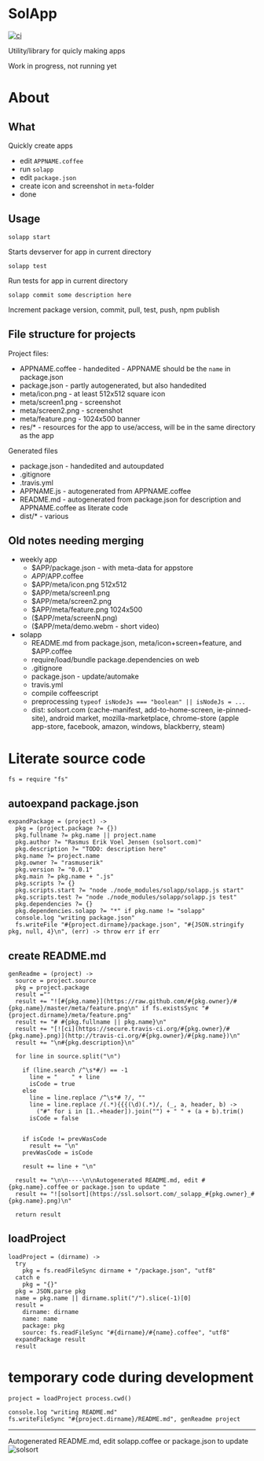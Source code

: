 # SolApp
[![ci](https://secure.travis-ci.org/rasmuserik/solapp.png)](http://travis-ci.org/rasmuserik/solapp)

Utility/library for quicly making apps

Work in progress, not running yet

# About

## What

Quickly create apps

- edit `APPNAME.coffee`
- run `solapp`
- edit `package.json`
- create icon and screenshot in `meta`-folder
- done

## Usage

    solapp start

Starts devserver for app in current directory

    solapp test

Run tests for app in current directory

    solapp commit some description here

Increment package version, commit, pull, test, push, npm publish


## File structure for projects

Project files:

- APPNAME.coffee - handedited - APPNAME should be the `name` in package.json
- package.json - partly autogenerated, but also handedited
- meta/icon.png - at least 512x512 square icon
- meta/screen1.png - screenshot
- meta/screen2.png - screenshot
- meta/feature.png - 1024x500 banner
- res/* - resources for the app to use/access, will be in the same directory as the app

Generated files
- package.json - handedited and autoupdated
- .gitignore
- .travis.yml
- APPNAME.js - autogenerated from APPNAME.coffee
- README.md - autogenerated from package.json for description and APPNAME.coffee as literate code
- dist/* - various 

## Old notes needing merging

- weekly app
  - $APP/package.json - with meta-data for appstore
  - $APP/$APP.coffee
  - $APP/meta/icon.png 512x512
  - $APP/meta/screen1.png
  - $APP/meta/screen2.png
  - $APP/meta/feature.png 1024x500
  - ($APP/meta/screenN.png)
  - ($APP/meta/demo.webm - short video)
- solapp
  - README.md from package.json, meta/icon+screen+feature, and $APP.coffee
  - require/load/bundle package.dependencies on web
  - .gitignore
  - package.json - update/automake
  - travis.yml
  - compile coffeescript
  - preprocessing `typeof isNodeJs === "boolean" || isNodeJs = ...`
  - dist: solsort.com (cache-manifest, add-to-home-screen, ie-pinned-site), android market, mozilla-marketplace, chrome-store (apple app-store, facebook, amazon, windows, blackberry, steam)


# Literate source code

    
    fs = require "fs"
    

## autoexpand package.json

    expandPackage = (project) ->
      pkg = (project.package ?= {})
      pkg.fullname ?= pkg.name || project.name
      pkg.author ?= "Rasmus Erik Voel Jensen (solsort.com)"
      pkg.description ?= "TODO: description here"
      pkg.name ?= project.name
      pkg.owner ?= "rasmuserik"
      pkg.version ?= "0.0.1"
      pkg.main ?= pkg.name + ".js"
      pkg.scripts ?= {}
      pkg.scripts.start ?= "node ./node_modules/solapp/solapp.js start"
      pkg.scripts.test ?= "node ./node_modules/solapp/solapp.js test"
      pkg.dependencies ?= {}
      pkg.dependencies.solapp ?= "*" if pkg.name != "solapp"
      console.log "writing package.json"
      fs.writeFile "#{project.dirname}/package.json", "#{JSON.stringify pkg, null, 4}\n", (err) -> throw err if err
    

## create README.md

    genReadme = (project) ->
      source = project.source
      pkg = project.package
      result =""
      result += "![#{pkg.name}](https://raw.github.com/#{pkg.owner}/#{pkg.name}/master/meta/feature.png\n" if fs.existsSync "#{project.dirname}/meta/feature.png"
      result += "# #{pkg.fullname || pkg.name}\n"
      result += "[![ci](https://secure.travis-ci.org/#{pkg.owner}/#{pkg.name}.png)](http://travis-ci.org/#{pkg.owner}/#{pkg.name})\n"
      result += "\n#{pkg.description}\n"
    
      for line in source.split("\n")
    
        if (line.search /^\s*#/) == -1
          line = "    " + line
          isCode = true
        else
          line = line.replace /^\s*# ?/, ""
          line = line.replace /(.*){{{(\d)(.*)/, (_, a, header, b) ->
            ("#" for i in [1..+header]).join("") + " " + (a + b).trim()
          isCode = false
    
    
        if isCode != prevWasCode
          result += "\n"
        prevWasCode = isCode
    
        result += line + "\n"
    
      result += "\n\n----\n\nAutogenerated README.md, edit #{pkg.name}.coffee or package.json to update "
      result += "![solsort](https://ssl.solsort.com/_solapp_#{pkg.owner}_#{pkg.name}.png)\n"
    
      return result
    

## loadProject

    
    loadProject = (dirname) ->
      try
        pkg = fs.readFileSync dirname + "/package.json", "utf8"
      catch e
        pkg = "{}"
      pkg = JSON.parse pkg
      name = pkg.name || dirname.split("/").slice(-1)[0]
      result =
        dirname: dirname
        name: name
        package: pkg
        source: fs.readFileSync "#{dirname}/#{name}.coffee", "utf8"
      expandPackage result
      result
    
    

# temporary code during development

    project = loadProject process.cwd()
    
    console.log "writing README.md"
    fs.writeFileSync "#{project.dirname}/README.md", genReadme project
    


----

Autogenerated README.md, edit solapp.coffee or package.json to update ![solsort](https://ssl.solsort.com/_solapp_rasmuserik_solapp.png)
